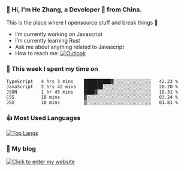 ### 👋 Hi, I'm He Zhang, a Developer 🚀 from China.

This is the place where I opensource stuff and break things :rofl:

- I’m currently working on Javascript
- I’m currently learning Rust
- Ask me about anything related to Javascript
- How to reach me: [![Outlook](https://img.shields.io/badge/-Outlook-0078D4?style=flat&logo=Microsoft-Outlook&logoColor=white)](mailto:zhanghecool@outlook.com)

### 💪 This week I spent my time on 
<!--START_SECTION:waka-->
```text
TypeScript   4 hrs 3 mins    ██████████▓░░░░░░░░░░░░░░   42.23 % 
JavaScript   2 hrs 42 mins   ███████░░░░░░░░░░░░░░░░░░   28.20 % 
JSON         1 hr 45 mins    ████▓░░░░░░░░░░░░░░░░░░░░   18.31 % 
CSS          18 mins         ▓░░░░░░░░░░░░░░░░░░░░░░░░   03.24 % 
JSX          10 mins         ▒░░░░░░░░░░░░░░░░░░░░░░░░   01.81 % 
```
<!--END_SECTION:waka-->

### 👍 Most Used Languages
[![Top Langs](https://github-readme-stats.vercel.app/api/top-langs/?username=zhanghecool&layout=compact)](https://zhanghe.cool)

### 🌈 My blog 
[![Click to enter my website](https://cdn.jsdelivr.net/gh/zhanghecool/assets/images/gif/zhanghecools.gif)](https://zhanghe.cool)
